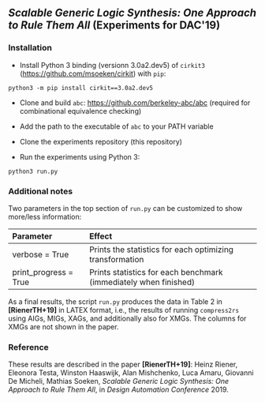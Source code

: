 ## *Scalable Generic Logic Synthesis: One Approach to Rule Them All* (Experiments for DAC'19)

### Installation

* Install Python 3 binding (versionn 3.0a2.dev5) of `cirkit3` (https://github.com/msoeken/cirkit) with `pip`:
```
python3 -m pip install cirkit==3.0a2.dev5
```

* Clone and build `abc`: https://github.com/berkeley-abc/abc (required for combinational equivalence checking)
* Add the path to the executable of `abc` to your PATH variable

* Clone the experiments repository (this repository)
* Run the experiments using Python 3:
```
python3 run.py 
```

### Additional notes

Two parameters in the top section of `run.py` can be customized to show more/less information:

| Parameter              | Effect                                                           |
| :--------------------- | :--------------------------------------------------------------- |
| verbose = True         | Prints the statistics for each optimizing transformation         |
| print_progress = True  | Prints statistics for each benchmark (immediately when finished) |

As a final results, the script `run.py` produces the data in Table 2 in **[RienerTH+19]** in LATEX
format, i.e., the results of running `compress2rs` using AIGs, MIGs, XAGs, and additionally also
for XMGs. The columns for XMGs are not shown in the paper.

### Reference

These results are described in the paper **[RienerTH+19]**: Heinz Riener, Eleonora Testa, Winston Haaswijk,
Alan Mishchenko, Luca Amaru, Giovanni De Micheli, Mathias Soeken, *Scalable Generic Logic Synthesis: One
Approach to Rule Them All*, in *Design Automation Conference* 2019.
